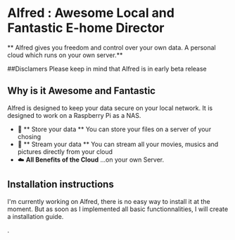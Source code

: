 # Alfred : Awesome Local and Fantastic E-home Director

** Alfred gives you freedom and control over your own data.
A personal cloud which runs on your own server.**

##Disclamers
Please keep in mind that Alfred is in early beta release

## Why is it Awesome and Fantastic
Alfred is designed to keep your data secure on your local network. It is designed to work on a Raspberry Pi as a NAS.

* :file_folder: ** Store your data ** You can store your files on a server of your chosing
* :rocket: ** Stream your data ** You can stream all your movies, musics and pictures directly from your cloud
* :cloud: **All Benefits of the Cloud** ...on your own Server.


## Installation instructions
I'm currently working on Alfred, there is no easy way to install it at the moment. But as soon as I implemented all basic functionnalities, I will create a installation guide.

.
